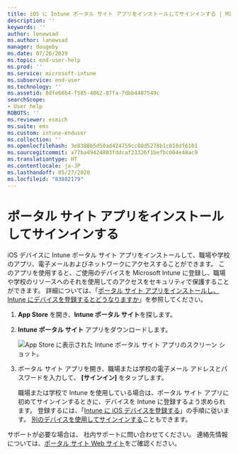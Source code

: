 ```yaml
---
title: iOS に Intune ポータル サイト アプリをインストールしてサインインする | Microsoft Docs
description: ''
keywords: ''
author: lenewsad
ms.author: lanewsad
manager: dougeby
ms.date: 07/26/2019
ms.topic: end-user-help
ms.prod: ''
ms.service: microsoft-intune
ms.subservice: end-user
ms.technology: ''
ms.assetid: 8dfe66b4-f585-4862-87fa-7dbb4487549c
searchScope:
- User help
ROBOTS: ''
ms.reviewer: esmich
ms.suite: ems
ms.custom: intune-enduser
ms.collection: ''
ms.openlocfilehash: 3e8388b5d50ad424759cc88d5278b1c818df6101
ms.sourcegitcommit: a77ba49424803fddcaf23326f1befbc004e48ac9
ms.translationtype: HT
ms.contentlocale: ja-JP
ms.lasthandoff: 05/27/2020
ms.locfileid: "83882179"
---
```

# <a name="install-and-sign-in-to-the-company-portal-app"></a>ポータル サイト アプリをインストールしてサインインする

iOS デバイスに Intune ポータル サイト アプリをインストールして、職場や学校のアプリ、電子メールおよびネットワークにアクセスすることができます。 このアプリを使用すると、ご使用のデバイスを Microsoft Intune に登録し、職場や学校のリソースへのそれを使用してのアクセスをセキュリティで保護することができます。 詳細については、「[ポータル サイト アプリをインストールし、Intune にデバイスを登録するとどうなりますか](what-happens-if-you-install-the-company-portal-app-and-enroll-your-device-in-intune-ios.md)」を参照してください。

1. **App Store** を開き、**Intune ポータル サイト**を探します。

2. **Intune ポータル サイト** アプリをダウンロードします。

    ![App Store に表示された Intune ポータル サイト アプリのスクリーン ショット。](./media/cp-ios-redesign-after-1904.PNG)  

3. ポータル サイト アプリを開き、職場または学校の電子メール アドレスとパスワードを入力して、 **[サインイン]** をタップします。

    職場または学校で Intune を使用している場合は、ポータル サイト アプリに初めてサインインするときに、デバイスを Intune に登録するよう求められます。 登録するには、「[Intune に iOS デバイスを登録する](enroll-your-device-in-intune-ios.md)」の手順に従います。 [別のデバイスを使用してサインインする](https://docs.microsoft.com/mem/intune/user-help/sign-in-to-the-company-portal#sign-in-from-another-device)こともできます。

サポートが必要な場合は、 社内サポートに問い合わせてください。 連絡先情報については、[ポータル サイト Web サイト](https://go.microsoft.com/fwlink/?linkid=2010980)をご確認ください。
